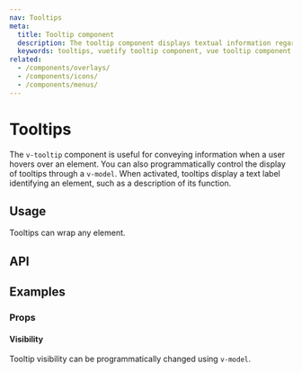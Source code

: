 ```yaml
---
nav: Tooltips
meta:
  title: Tooltip component
  description: The tooltip component displays textual information regarding the element it is attached to.
  keywords: tooltips, vuetify tooltip component, vue tooltip component
related:
  - /components/overlays/
  - /components/icons/
  - /components/menus/
---
```


# Tooltips

The `v-tooltip` component is useful for conveying information when a user hovers over an element. You can also programmatically control the display of tooltips through a `v-model`. When activated, tooltips display a text label identifying an element, such as a description of its function.

<entry />

## Usage

Tooltips can wrap any element.

<example file="v-tooltip/usage" />

## API

<api-inline />

## Examples

### Props

#### Visibility

Tooltip visibility can be programmatically changed using `v-model`.

<example file="v-tooltip/prop-visibility" />

<backmatter />
